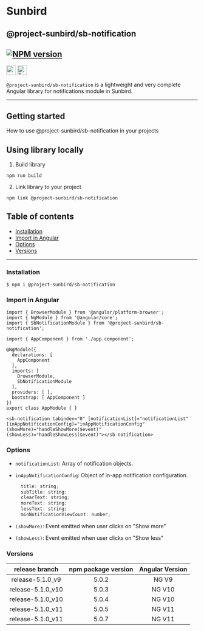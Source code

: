 # Sunbird

## @project-sunbird/sb-notification

[![NPM version](https://img.shields.io/npm/v/@project-sunbird/sb-notification.svg?flat&logo=npm)](https://img.shields.io/npm/v/@project-sunbird/sb-notification.svg?style=for-the-badge&logo=npm)
---

<p>
  <img alt="angular" src="https://img.shields.io/badge/-Angular-DD0031?style=flat-square&logo=angular&logoColor=white" height=25 />
  <img alt="TypeScript" src="https://img.shields.io/badge/-TypeScript-007ACC?style=flat-square&logo=typescript&logoColor=white" height=25 />
</p>

`@project-sunbird/sb-notification` is a lightweight and very complete Angular library for notifications module in Sunbird.

---
## Getting started
How to use @project-sunbird/sb-notification in your projects

## Using library locally

1. Build library
```console
npm run build
```
2. Link library to your project
```console
npm link @project-sunbird/sb-notification
```

## Table of contents

- [Installation](#installation)
- [Import in Angular](#import-in-angular)
- [Options](#options)
- [Versions](#versions)
---

### Installation

```
$ npm i @project-sunbird/sb-notification
```

### Import in Angular

```console
import { BrowserModule } from '@angular/platform-browser';
import { NgModule } from '@angular/core';
import { SbNotificationModule } from '@project-sunbird/sb-notification';

import { AppComponent } from './app.component';

@NgModule({
  declarations: [
    AppComponent
  ],
  imports: [
    BrowserModule,
    SbNotificationModule
  ],
  providers: [ ],
  bootstrap: [ AppComponent ]
})
export class AppModule { }
```

```console
<sb-notification tabindex="0" [notificationList]="notificationList" [inAppNotificationConfig]="inAppNotificationConfig" (showMore)="handleShowMore($event)" (showLess)="handleShowLess($event)"></sb-notification>
```

### Options

  - `notificationList`: Array of notification objects.
  - `inAppNotificationConfig`: Object of in-app notification configuration.

      ```javascript
        title: string;
        subTitle: string;
        clearText: string;
        moreText: string;
        lessText: string;
        minNotificationViewCount: number;
      ```
  - `(showMore)`: Event emitted when user clicks on "Show more"
  - `(showLess)`: Event emitted when user clicks on "Show less"

### Versions

|   release branch  	| npm package version 	| Angular Version 	|
|:-----------------:	|:-------------------:	|:---------------:	|
|  release-5.1.0_v9 	|        5.0.2        	|      NG V9      	|
| release-5.1.0_v10 	|        5.0.3        	|      NG V10     	|
| release-5.1.0_v10 	|        5.0.4        	|      NG V10     	|
| release-5.1.0_v11 	|        5.0.5        	|      NG V11     	|
| release-5.1.0_v11 	|        5.0.7        	|      NG V11     	|
